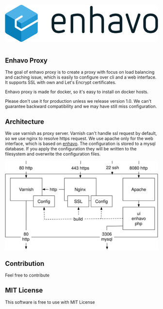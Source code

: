 ![alt text](assets/enhavo/images/enhavo.svg "enhavo")
<br/>
<br/>

Enhavo Proxy
------------

The goal of enhavo proxy is to create a proxy with focus on load balancing and caching issue, which is easily to configure
over cli and a web interface. It supports SSL with own and Let's Encrypt certificates.

Enhavo proxy is made for docker, so it's easy to install on docker hosts.

Please don't use it for production unless we release version 1.0. We can't guarantee backward compatibility and we may
have still miss configuration.

Architecture
------------

We use varnish as proxy server. Varnish can't handle ssl request by default, so we use nginx to resolve https request.
We use apache only for the web interface, which is based on [enhavo](https://github.com/enhavo/enhavo).
The configuration is stored to a mysql database. If you apply the configuration they will be written to the filesystem and overwrite the configuration
files.

![alt text](assets/enhavo/images/architecture.svg "enhavo-proxy")

Contribution
------------

Feel free to contribute

MIT License
-----------

This software is free to use with MIT License